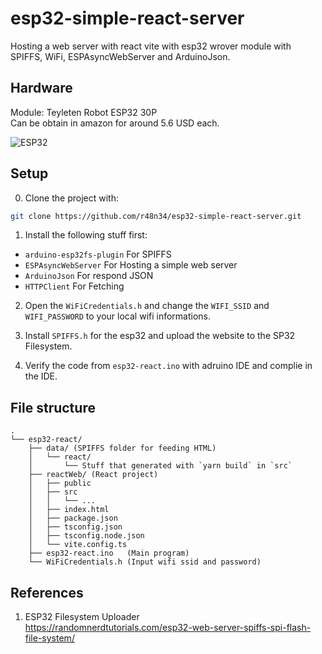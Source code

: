 # esp32-simple-react-server

Hosting a web server with react vite with esp32 wrover module with SPIFFS, WiFi, ESPAsyncWebServer and ArduinoJson.

## Hardware

Module: Teyleten Robot ESP32 30P  
Can be obtain in amazon for around 5.6 USD each.

![ESP32](https://m.media-amazon.com/images/I/71T9th3I59L._AC_SL1500_.jpg)

## Setup

0. Clone the project with:
```bash
git clone https://github.com/r48n34/esp32-simple-react-server.git
```

1. Install the following stuff first:
- `arduino-esp32fs-plugin` For SPIFFS
- `ESPAsyncWebServer` For Hosting a simple web server
- `ArduinoJson` For respond JSON
- `HTTPClient` For Fetching

2. Open the `WiFiCredentials.h` and change the `WIFI_SSID` and `WIFI_PASSWORD` to your local wifi informations.  

3. Install `SPIFFS.h` for the esp32 and upload the website to the SP32 Filesystem.  

4. Verify the code from `esp32-react.ino` with adruino IDE and complie in the IDE.

## File structure
```
.
└── esp32-react/
    ├── data/ (SPIFFS folder for feeding HTML)
    │   └── react/
    │       └── Stuff that generated with `yarn build` in `src`
    ├── reactWeb/ (React project)
    │   ├── public
    │   ├── src
    │   │   └── ...
    │   ├── index.html
    │   ├── package.json
    │   ├── tsconfig.json
    │   ├── tsconfig.node.json
    │   └── vite.config.ts
    ├── esp32-react.ino   (Main program)
    └── WiFiCredentials.h (Input wifi ssid and password)
```

## References
1. ESP32 Filesystem Uploader  
https://randomnerdtutorials.com/esp32-web-server-spiffs-spi-flash-file-system/  